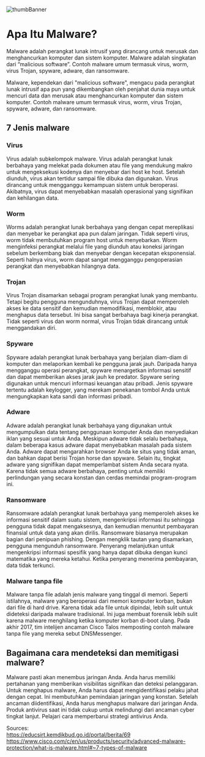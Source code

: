![thumbBanner]()

# Apa Itu Malware?
Malware adalah perangkat lunak intrusif yang dirancang untuk merusak dan menghancurkan komputer dan sistem komputer. Malware adalah singkatan dari “malicious software”. Contoh malware umum termasuk virus, worm, virus Trojan, spyware, adware, dan ransomware.

Malware, kependekan dari "malicious software", mengacu pada perangkat lunak intrusif apa pun yang dikembangkan oleh penjahat dunia maya untuk mencuri data dan merusak atau menghancurkan komputer dan sistem komputer. Contoh malware umum termasuk virus, worm, virus Trojan, spyware, adware, dan ransomware.

## 7 Jenis malware
### Virus
Virus adalah subkelompok malware. Virus adalah perangkat lunak berbahaya yang melekat pada dokumen atau file yang mendukung makro untuk mengeksekusi kodenya dan menyebar dari host ke host. Setelah diunduh, virus akan tertidur sampai file dibuka dan digunakan. Virus dirancang untuk mengganggu kemampuan sistem untuk beroperasi. Akibatnya, virus dapat menyebabkan masalah operasional yang signifikan dan kehilangan data.

### Worm
Worms adalah perangkat lunak berbahaya yang dengan cepat mereplikasi dan menyebar ke perangkat apa pun dalam jaringan. Tidak seperti virus, worm tidak membutuhkan program host untuk menyebarkan. Worm menginfeksi perangkat melalui file yang diunduh atau koneksi jaringan sebelum berkembang biak dan menyebar dengan kecepatan eksponensial. Seperti halnya virus, worm dapat sangat mengganggu pengoperasian perangkat dan menyebabkan hilangnya data.

### Trojan
Virus Trojan disamarkan sebagai program perangkat lunak yang membantu. Tetapi begitu pengguna mengunduhnya, virus Trojan dapat memperoleh akses ke data sensitif dan kemudian memodifikasi, memblokir, atau menghapus data tersebut. Ini bisa sangat berbahaya bagi kinerja perangkat. Tidak seperti virus dan worm normal, virus Trojan tidak dirancang untuk menggandakan diri.

### Spyware
Spyware adalah perangkat lunak berbahaya yang berjalan diam-diam di komputer dan melaporkan kembali ke pengguna jarak jauh. Daripada hanya mengganggu operasi perangkat, spyware menargetkan informasi sensitif dan dapat memberikan akses jarak jauh ke predator. Spyware sering digunakan untuk mencuri informasi keuangan atau pribadi. Jenis spyware tertentu adalah keylogger, yang merekam penekanan tombol Anda untuk mengungkapkan kata sandi dan informasi pribadi.

### Adware
Adware adalah perangkat lunak berbahaya yang digunakan untuk mengumpulkan data tentang penggunaan komputer Anda dan menyediakan iklan yang sesuai untuk Anda. Meskipun adware tidak selalu berbahaya, dalam beberapa kasus adware dapat menyebabkan masalah pada sistem Anda. Adware dapat mengarahkan browser Anda ke situs yang tidak aman, dan bahkan dapat berisi Trojan horse dan spyware. Selain itu, tingkat adware yang signifikan dapat memperlambat sistem Anda secara nyata. Karena tidak semua adware berbahaya, penting untuk memiliki perlindungan yang secara konstan dan cerdas memindai program-program ini.

### Ransomware
Ransomware adalah perangkat lunak berbahaya yang memperoleh akses ke informasi sensitif dalam suatu sistem, mengenkripsi informasi itu sehingga pengguna tidak dapat mengaksesnya, dan kemudian menuntut pembayaran finansial untuk data yang akan dirilis. Ransomware biasanya merupakan bagian dari penipuan phishing. Dengan mengklik tautan yang disamarkan, pengguna mengunduh ransomware. Penyerang melanjutkan untuk mengenkripsi informasi spesifik yang hanya dapat dibuka dengan kunci matematika yang mereka ketahui. Ketika penyerang menerima pembayaran, data tidak terkunci.

### Malware tanpa file
Malware tanpa file adalah jenis malware yang tinggal di memori. Seperti istilahnya, malware yang beroperasi dari memori komputer korban, bukan dari file di hard drive. Karena tidak ada file untuk dipindai, lebih sulit untuk dideteksi daripada malware tradisional. Ini juga membuat forensik lebih sulit karena malware menghilang ketika komputer korban di-boot ulang. Pada akhir 2017, tim intelijen ancaman Cisco Talos memposting contoh malware tanpa file yang mereka sebut DNSMessenger.

## Bagaimana cara mendeteksi dan memitigasi malware?
Malware pasti akan menembus jaringan Anda. Anda harus memiliki pertahanan yang memberikan visibilitas signifikan dan deteksi pelanggaran. Untuk menghapus malware, Anda harus dapat mengidentifikasi pelaku jahat dengan cepat. Ini membutuhkan pemindaian jaringan yang konstan. Setelah ancaman diidentifikasi, Anda harus menghapus malware dari jaringan Anda. Produk antivirus saat ini tidak cukup untuk melindungi dari ancaman cyber tingkat lanjut. Pelajari cara memperbarui strategi antivirus Anda.

Sources:<br>
https://educsirt.kemdikbud.go.id/portal/berita/69<br>
https://www.cisco.com/c/en/us/products/security/advanced-malware-protection/what-is-malware.html#~7-types-of-malware<br>